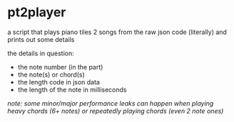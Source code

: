 # pt2player

a script that plays piano tiles 2 songs from the raw json code (literally) and prints out some details

the details in question:
  - the note number (in the part)
  - the note(s) or chord(s)
  - the length code in json data
  - the length of the note in milliseconds

*note: some minor/major performance leaks can happen when playing heavy chords (6+ notes) or repeatedly playing chords (even 2 note ones)*